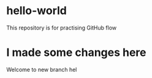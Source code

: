 # hello-world
This repository is for practising GitHub flow
<h1>I made some changes here</h1>
<p>Welcome to new branch hel</p>

